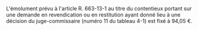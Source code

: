 L'émolument prévu à l'article R. 663-13-1 au titre du contentieux portant sur une demande en revendication ou en restitution ayant donné lieu à une décision du juge-commissaire (numéro 11 du tableau 4-1) est fixé à 94,05 €.

